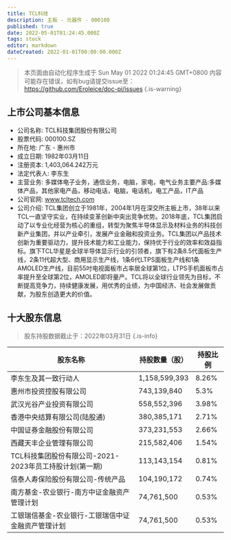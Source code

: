 ```yaml
---
title: TCL科技
description: 主板 - 元器件 - 000100
published: true
date: 2022-05-01T01:24:45.000Z
tags: stock
editor: markdown
dateCreated: 2022-01-01T00:00:00.000Z
---
```


> 本页面由自动化程序生成于 Sun May 01 2022 01:24:45 GMT+0800
> 内容可能存在错误，如有bug请提交issue至：https://github.com/Eroleice/doc-pi/issues
{.is-warning}

## 上市公司基本信息
- 公司名称: TCL科技集团股份有限公司
- 股票代码: 000100.SZ
- 所在地: 广东 - 惠州市
- 成立日期: 1982年03月11日
- 注册资本: 1,403,064.242万元
- 法定代表人: 李东生
- 主营业务: 多媒体电子业务，通信业务，电脑，家电，电气业务主要产品:多媒体产品，其他家电产品，移动电话，电脑，电话机，电工产品，IT产品
- 公司官网: www.tcltech.com
- 公司介绍: TCL集团创立于1981年，2004年1月在深交所主板上市，38年以来TCL一直坚守实业，在持续变革创新中突出竞争优势。2018年底，TCL集团启动了以专业化经营为核心的重组，转型为聚焦半导体显示及材料业务的科技创新产业集团，并以产业牵引，发展产业金融和投资业务。TCL集团以产品技术创新为重要驱动力，提升技术能力和工业能力，保持优于行业的效率和效益指标。旗下TCL华星是全球半导体显示行业的引领者，旗下有2条8.5代面板生产线，2条11代超大型、商用显示生产线，1条6代LTPS面板生产线和1条AMOLED生产线，目前55吋电视面板市占率居全球第1位，LTPS手机面板市占率提升至全球第2位，AMOLED即将量产。TCL将以全球行业领先为目标，不断提高竞争力，持续健康发展，用优秀的业绩，为中国经济、社会发展做贡献，为股东创造更大的价值。


## 十大股东信息
> 股东持股数据截止于：2022年03月31日
{.is-info}

| 股东名称 | 持股数量（股） | 持股比例 |
| --- | --- | --- |
| 李东生及其一致行动人 | 1,158,599,393 | 8.26% |
| 惠州市投资控股有限公司 | 743,139,840 | 5.3% |
| 武汉光谷产业投资有限公司 | 558,552,396 | 3.98% |
| 香港中央结算有限公司(陆股通) | 380,385,171 | 2.71% |
| 中国证券金融股份有限公司 | 373,231,553 | 2.66% |
| 西藏天丰企业管理有限公司 | 215,582,406 | 1.54% |
| TCL科技集团股份有限公司-2021-2023年员工持股计划(第一期) | 113,143,154 | 0.81% |
| 信泰人寿保险股份有限公司-传统产品 | 104,190,172 | 0.74% |
| 南方基金-农业银行-南方中证金融资产管理计划 | 74,761,500 | 0.53% |
| 工银瑞信基金-农业银行-工银瑞信中证金融资产管理计划 | 74,761,500 | 0.53% |




